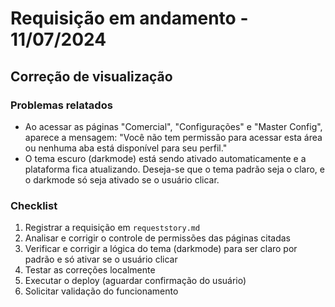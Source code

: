 # Requisição em andamento - 11/07/2024

## Correção de visualização

### Problemas relatados
- Ao acessar as páginas "Comercial", "Configurações" e "Master Config", aparece a mensagem: "Você não tem permissão para acessar esta área ou nenhuma aba está disponível para seu perfil."
- O tema escuro (darkmode) está sendo ativado automaticamente e a plataforma fica atualizando. Deseja-se que o tema padrão seja o claro, e o darkmode só seja ativado se o usuário clicar.

### Checklist
1. Registrar a requisição em `requeststory.md`
2. Analisar e corrigir o controle de permissões das páginas citadas
3. Verificar e corrigir a lógica do tema (darkmode) para ser claro por padrão e só ativar se o usuário clicar
4. Testar as correções localmente
5. Executar o deploy (aguardar confirmação do usuário)
6. Solicitar validação do funcionamento 